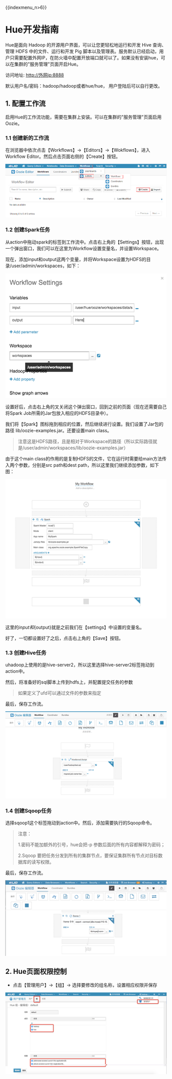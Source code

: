 {{indexmenu_n>6}}

# Hue开发指南

Hue是面向 Hadoop 的开源用户界面，可以让您更轻松地运行和开发 Hive 查询、管理 HDFS 中的文件、运行和开发 Pig
脚本以及管理表。服务默认已经启动，用户只需要配置外网IP，在防火墙中配置开放端口就可以了。如果没有安装hue，可以在集群的"服务管理"页面开启Hue。

访问地址: <http://外网ip:8888>

默认用户名/密码：hadoop/hadoop或者hue/hue， 用户登陆后可以自行更改。


## 1. 配置工作流

启用Hue的工作流功能，需要在集群上安装。可以在集群的"服务管理"页面启用Oozie。

### 1.1 创建新的工作流

在浏览器中依次点击【Workflows】-\>【Editors】-\>【Wokflows】，进入Workflow
Editor。然后点击页面右侧的【Create】按钮。

![3.1-create-workflow.png](/images/developer/3.1-create-workflow.png)

### 1.2 创建Spark任务

从action中拖动spark的标签到工作流中。点击右上角的【Settings】按钮，出现一个弹出窗口，我们可以在这里为Workflow设置变量名，并设置Workspace。

现在，添加input和output这两个变量，并将Workspace设置为HDFS的目录/user/admin/workspaces，如下：

![](/images/developer/3.2-spark.png)

设置好后，点击右上角的叉关闭这个弹出窗口，回到之前的页面（现在还需要自己将Spark Job所需的Jar包放入相应的HDFS目录中）。

我们将【Spark】图标拖到相应的位置，然后继续进行设置。我们设置了Jar包的路径
lib/oozie-examples.jar。还要设置main class。

> 注意这是HDFS路径，且是相对于Workspace的路径（所以实际路径就是/user/admin/workspaces/lib/oozie-examples.jar）

由于这个main class的作用的是复制HDFS的文件，它在运行时需要给main方法传入两个参数，分别是src path和dest
path，所以这里我们继续添加参数，如下图：

![](/images/developer/3.2-spark-2.png)

这里的${input}和${output}就是之前我们在【settings】中设置的变量名。

好了，一切都设置好了之后，点击右上角的【Save】按钮。

### 1.3 创建Hive任务

uhadoop上使用的是hive-server2，所以这里选择hive-server2标签拖动到action中。

然后，将准备好的sql脚本上传到hdfs上，并配置提交任务的参数

> 如果定义了ufd可以通过文件的参数来指定

最后，保存工作流。

![](/images/developer/3.3-hive1.png)

### 1.4 创建Sqoop任务

选择sqoop1这个标签拖动到action中。然后，添加需要执行的Sqoop命令。

> 注意：
>
> 1.密码不能加额外的引号，hue会把-p 参数后面的所有内容都解释为密码；
>
> 2.Sqoop 要把任务分发到所有的集群节点，要保证集群所有节点对目标数据库的读写权限。

最后，保存工作流。

![](/images/developer/3.4-sqoop.png)

## 2. Hue页面权限控制

- 点击【管理用户】-\>【组】-\> 选择要修改的组名称，设置相应权限并保存

![800](/images/developer/hadoop-hue-permissions.jpg)
